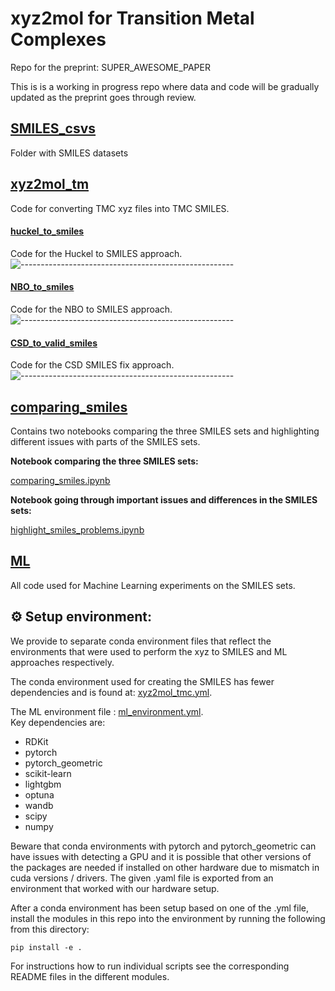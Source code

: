 # xyz2mol for Transition Metal Complexes

Repo for the preprint: SUPER_AWESOME_PAPER

This is is a working in progress repo where data and code will be gradually updated as the preprint goes through review.

## [SMILES_csvs](./SMILES_csvs/)

Folder with SMILES datasets

## [xyz2mol_tm](./xyz2mol_tm/)

Code for converting TMC xyz files into TMC SMILES.

#### [huckel_to_smiles](./xyz2mol_tm/huckel_to_smiles/)

Code for the Huckel to SMILES approach.
![-----------------------------------------------------](https://raw.githubusercontent.com/andreasbm/readme/master/assets/lines/grass.png)

#### [NBO_to_smiles](./xyz2mol_tm/NBO_to_smiles/)

Code for the NBO to SMILES approach.
![-----------------------------------------------------](https://raw.githubusercontent.com/andreasbm/readme/master/assets/lines/grass.png)

#### [CSD_to_valid_smiles](./xyz2mol_tm/CSD_to_valid_smiles/)

Code for the CSD SMILES fix approach.
![-----------------------------------------------------](https://raw.githubusercontent.com/andreasbm/readme/master/assets/lines/grass.png)

## [comparing_smiles](./comparing_smiles/)

Contains two notebooks comparing the three SMILES sets and highlighting different issues with parts of the SMILES sets.

**Notebook comparing the three SMILES sets:**

[comparing_smiles.ipynb](./comparing_smiles/comparing_smiles.ipynb)

**Notebook going through important issues and differences in the SMILES sets:**

[highlight_smiles_problems.ipynb](./comparing_smiles/highlight_smiles_problems.ipynb)

## [ML](./ML/)

All code used for Machine Learning experiments on the SMILES sets.

## ⚙️ Setup environment:

We provide to separate conda environment files that reflect the environments that were used to perform the xyz to SMILES and ML approaches respectively.

The conda environment used for creating the SMILES has fewer dependencies and is found at: [xyz2mol_tmc.yml](./xyz2mol_tm/xyz2mol_tmc.yml).

The ML environment file : [ml_environment.yml](./ML/ml_environment.yml).\
Key dependencies are:

- RDKit
- pytorch
- pytorch_geometric
- scikit-learn
- lightgbm
- optuna
- wandb
- scipy
- numpy

Beware that conda environments with pytorch and pytorch_geometric can have issues with detecting a GPU and it is possible that other versions of the packages are needed if installed on other hardware due to mismatch in cuda versions / drivers. The given .yaml file is exported from an environment that worked with our hardware setup.

After a conda environment has been setup based on one of the .yml file, install the modules in this repo into the environment by running the following from this directory:

```
pip install -e .
```

For instructions how to run individual scripts see the corresponding README files in the different modules.
